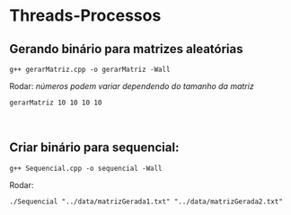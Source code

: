 # Threads-Processos

## Gerando binário para matrizes aleatórias
```
g++ gerarMatriz.cpp -o gerarMatriz -Wall  
```
Rodar: _números podem variar dependendo do tamanho da matriz_
```
gerarMatriz 10 10 10 10
```
<br>

## Criar binário para sequencial:
```
g++ Sequencial.cpp -o sequencial -Wall
```
Rodar:
```
./Sequencial "../data/matrizGerada1.txt" "../data/matrizGerada2.txt"
```
